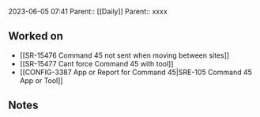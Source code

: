 2023-06-05 07:41
Parent:: [[Daily]] 
Parent:: xxxx






## Worked on

- [[SR-15476 Command 45 not sent when moving between sites]]
- [[SR-15477 Cant force Command 45 with tool]]
- [[CONFIG-3387 App or Report for Command 45|SRE-105 Command 45 App or Tool]]

## Notes






